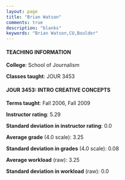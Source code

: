 ```yaml
---
layout: page
title: "Brian Watson" 
comments: true
description: "blanks"
keywords: "Brian Watson,CU,Boulder"
---
```

<head>
<script src="https://ajax.googleapis.com/ajax/libs/jquery/2.1.3/jquery.min.js"></script>
<script src="https://dl.dropboxusercontent.com/s/pc42nxpaw1ea4o9/highcharts.js?dl=0"></script>
<!-- <script src="../assets/js/highcharts.js"></script> -->
<style type="text/css">@font-face {
	font-family: "Bebas Neue";
	src: url(https://www.filehosting.org/file/details/544349/BebasNeue Regular.otf) format("opentype");
	}
	h1.Bebas { 
		font-family: "Bebas Neue", Verdana, Tahoma;
	}
</style>
</head>
	   
#### TEACHING INFORMATION

**College**: School of Journalism

**Classes taught**: JOUR 3453

#### JOUR 3453: INTRO CREATIVE CONCEPTS

**Terms taught**: Fall 2006, Fall 2009

**Instructor rating**: 5.29

**Standard deviation in instructor rating**: 0.0

**Average grade** (4.0 scale): 3.25

**Standard deviation in grades** (4.0 scale): 0.08

**Average workload** (raw): 3.25

**Standard deviation in workload** (raw): 0.0

